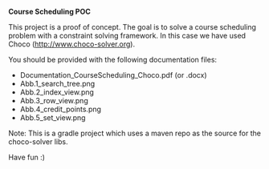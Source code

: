 **Course Scheduling POC**

This project is a proof of concept. The goal is to solve a course scheduling problem with
a constraint solving framework. In this case we have used Choco (http://www.choco-solver.org).

You should be provided with the following documentation files:
   * Documentation_CourseScheduling_Choco.pdf (or .docx)
   * Abb.1_search_tree.png
   * Abb.2_index_view.png
   * Abb.3_row_view.png
   * Abb.4_credit_points.png
   * Abb.5_set_view.png
 
 Note: This is a gradle project which uses a maven repo as the source for the choco-solver
 libs.
 
 Have fun :)